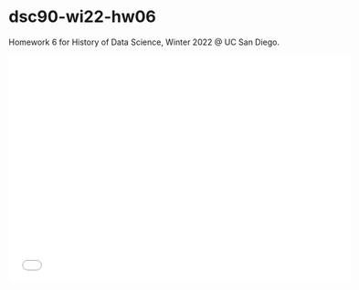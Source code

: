 # dsc90-wi22-hw06
Homework 6 for History of Data Science, Winter 2022 @ UC San Diego.



<iframe src='../snow-map.html' width=600 height=400 frameBorder=0></iframe>


